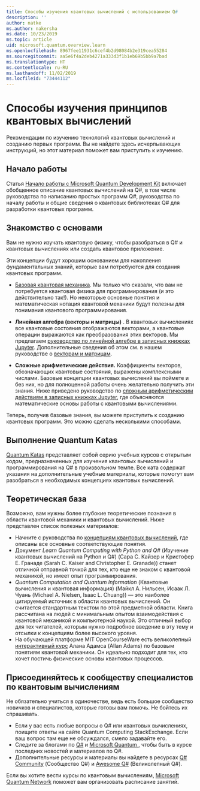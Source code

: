 ```yaml
---
title: Способы изучения квантовых вычислений с использованием Q#
description: ''
author: natke
ms.author: nakersha
ms.date: 10/23/2019
ms.topic: article
uid: microsoft.quantum.overview.learn
ms.openlocfilehash: 8967fee11931c6cef4b2d98084b2e319cea55284
ms.sourcegitcommit: aa5e6f4a2deb4271a333d3f1b1eb69b5bb9a7bad
ms.translationtype: HT
ms.contentlocale: ru-RU
ms.lasthandoff: 11/02/2019
ms.locfileid: "73444112"
---
```

# <a name="how-to-learn-quantum-computing"></a>Способы изучения принципов квантовых вычислений

Рекомендации по изучению технологий квантовых вычислений и созданию первых программ. Вы не найдете здесь исчерпывающих инструкций, но этот материал поможет вам приступить к изучению.

## <a name="getting-started-overview"></a>Начало работы

Статья [Начало работы с Microsoft Quantum Development Kit](xref:microsoft.quantum.welcome) включает обобщенное описание квантовых вычислений на Q#, в том числе руководства по написанию простых программ Q#, руководства по началу работы и общие сведения о квантовых библиотеках Q# для разработки квантовых программ.

## <a name="learning-the-basics-what-do-you-need-to-know"></a>Знакомство с основами

Вам не нужно изучать квантовую физику, чтобы разобраться в Q# и квантовых вычислениях или создать квантовое приложение.

Эти концепции будут хорошим основанием для накопления фундаментальных знаний, которые вам потребуются для создания квантовых программ.  

* [Базовая квантовая механика](xref:microsoft.quantum.concepts.intro). Мы только что сказали, что вам не потребуется квантовая физика для программирования (и это действительно так!). Но некоторые основные понятия и математическая нотация квантовой механики будут полезны для понимания квантового программирования.

* **Линейная алгебра (векторы и матрицы)** . В квантовых вычислениях все квантовые состояния отображаются векторами, а квантовые операции выражаются как преобразования этих векторов.  Мы предлагаем [руководство по линейной алгебре в записных книжках Jupyter](https://github.com/microsoft/QuantumKatas/tree/master/tutorials/LinearAlgebra).  Дополнительные сведения об этом см. в нашем руководстве о [векторам и матрицам](xref:microsoft.quantum.concepts.vectors).

* **Сложные арифметические действия.** Коэффициенты векторов, обозначающих квантовые состояния, выражены комплексными числами. Базовые концепции квантовых вычислений вы поймете и без них, но для полноценной работы очень желательно получить эти знания.  Ниже приведено руководство по [сложным арифметическим действиям в записных книжках Jupyter](https://github.com/microsoft/QuantumKatas/tree/master/tutorials/ComplexArithmetic), где объясняются математические основы работы с квантовыми вычислениями. 

Теперь, получив базовые знания, вы можете приступить к созданию квантовых программ.  Это можно сделать несколькими способами.

## <a name="do-the-quantum-katas"></a>Выполнение Quantum Katas

[Quantum Katas](xref:microsoft.quantum.overview.katas) представляет собой серию учебных курсов с открытым кодом, предназначенных для изучения квантовых вычислений и программирования на Q# в произвольном темпе.  Все ката содержат указания на дополнительные учебные материалы, которые помогут вам разобраться в необходимых концепциях квантовых вычислений.  

## <a name="dive-into-the-theory"></a>Теоретическая база

Возможно, вам нужны более глубокие теоретические познания в области квантовой механики и квантовых вычислений. Ниже представлен список полезных материалов:

* Начните с руководства по [концепциям квантовых вычислений](xref:microsoft.quantum.concepts.intro), где описаны все основные соответствующие понятия.
* Документ _Learn Quantum Computing with Python and Q#_ (Изучение квантовых вычислений на Python и Q#) (Сара C. Кайзер и Кристофер E. Гранаде (Sarah C. Kaiser and Christopher E. Granade)) станет отличной отправной точкой для тех, кто еще не знаком с квантовой механикой, но имеет опыт программирования.
* _Quantum Computation and Quantum Information_ (Квантовые вычисления и квантовая информация) (Майкл А. Нильсен, Исаак Л. Чуань (Michael A. Nielsen, Isaac L. Chuang)) — это наиболее цитируемый источник в области квантовых вычислений. Он считается стандартным текстом по этой предметной области. Книга рассчитана на людей с минимальным опытом взаимодействия с квантовой механикой и компьютерной наукой. Это отличный выбор для тех читателей, которым нужно подробное введение в эту тему и отсылки к концепциям более высокого уровня.
* На обучающей платформе MIT OpenCourseWare есть великолепный [интерактивный курс](https://www.youtube.com/watch?v=lZ3bPUKo5zc&list=PLUl4u3cNGP61-9PEhRognw5vryrSEVLPr) Алана Адамса (Allan Adams) по базовым понятиям квантовой механики. Он идеально подходит для тех, кто хочет постичь физические основы квантовых процессов.

## <a name="join-the-quantum-community"></a>Присоединяйтесь к сообществу специалистов по квантовым вычислениям

Не обязательно учиться в одиночестве, ведь есть большое сообщество новичков и специалистов, которые готовы вам помочь. Не бойтесь их спрашивать.

* Если у вас есть любые вопросы о Q# или квантовых вычислениях, поищите ответы на сайте Quantum Computing StackExchange. Если ваш вопрос там еще не обсуждался, смело задавайте его. 
* Следите за блогами по [Q#](https://devblogs.microsoft.com/qsharp/) и [Microsoft Quantum ](https://cloudblogs.microsoft.com/quantum/), чтобы быть в курсе последних новостей и материалов по Q#.
* Дополнительные ресурсы и материалы вы найдете в ресурсах [Q# Community](https://qsharp.community/) (Сообщество Q#) и [Awesome Q#](https://project-awesome.org/ebraminio/awesome-qsharp) (Великолепный Q#).

 Если вы хотите вести курсы по квантовым вычислениям, [Microsoft Quantum Network](https://info.microsoft.com/LearnMoreAboutMicrosoftQuantumNetwork.html) поможет вам организовать расписание занятий.  

